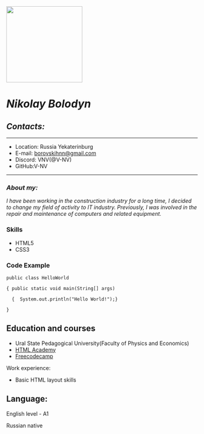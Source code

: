 <img src="https://smartprogress.do/uploadImages/001539947.jpg" width="200" height="200" style="text-">

# *Nikolay Bolodyn*                        

## ***Contacts:***
---
+ Location: Russia Yekaterinburg
+ E-mail: borovskihnn@gmail.com
+ Discord: VNV(@V-NV)
+ GitHub:V-NV
---
### ***About my:***
*I have been working in the construction industry for a long time, I decided to change my field of activity to
IT industry. Previously, I was involved in the repair and maintenance of computers and related equipment.*
### **Skills**
* HTML5
* CSS3
### **Code Example**
```
public class HelloWorld 

{ public static void main(String[] args) 
  
  {  System.out.println("Hello World!");}
  
}
```
## **Education and courses**
+ Ural State Pedagogical University(Faculty of Physics and Economics)   
+ [HTML Academy](https://htmlacademy.ru/)
+ [Freecodecamp](https://www.freecodecamp.org/)

Work experience:
+ Basic HTML layout skills

## **Language:** 

English level - A1

Russian native
